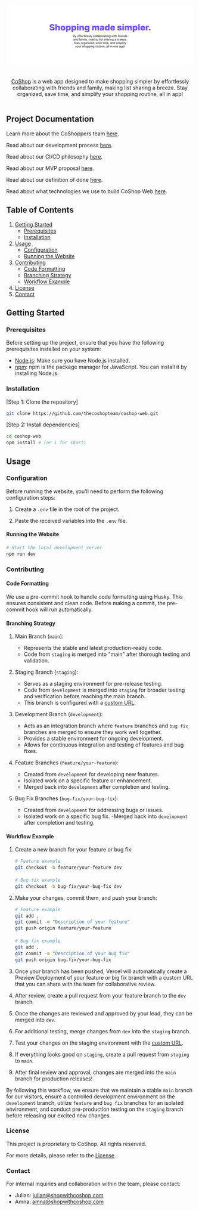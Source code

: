 ![Banner](./public/banner.jpg)

<p align="center">
  <br/>
  <a href="https://app.shopwithcoshop.com">CoShop</a> is a web app designed to make shopping simpler by effortlessly collaborating with friends and family, making list sharing a breeze. Stay organized, save time, and simplify your shopping routine, all in app!
  <br/><br/>
</p>

## Project Documentation

Learn more about the CoShoppers team [here](./TEAM.md).

Read about our development process [here](./PROCESS.md).

Read about our CI/CD philosophy [here](./CICD.md).

Read about our MVP proposal [here](./MVP.md).

Read about our definition of done [here](./DONE.md).

Read about what technologies we use to build CoShop Web [here](./TECHNOLOGIES.md).

## Table of Contents

1. [Getting Started](#getting-started)
   - [Prerequisites](#prerequisites)
   - [Installation](#installation)
2. [Usage](#usage)
   - [Configuration](#configuration)
   - [Running the Website](#running-the-website)
3. [Contributing](#contributing)
   - [Code Formatting](#code-formatting)
   - [Branching Strategy](#branching-strategy)
   - [Workflow Example](#workflow-example)
4. [License](#license)
5. [Contact](#contact)

## Getting Started

### Prerequisites

Before setting up the project, ensure that you have the following prerequisites installed on your system:

- [Node.js](https://nodejs.org/): Make sure you have Node.js installed.
- [npm](https://www.npmjs.com/): npm is the package manager for JavaScript. You can install it by installing Node.js.

### Installation

[Step 1: Clone the repository]

```bash
git clone https://github.com/thecoshopteam/coshop-web.git
```

[Step 2: Install dependencies]

```bash
cd coshop-web
npm install # (or i for short)
```

## Usage

### Configuration

Before running the website, you'll need to perform the following configuration steps:

1. Create a `.env` file in the root of the project.

2. Paste the received variables into the `.env` file.

#### Running the Website

```bash
# Start the local development server
npm run dev
```

### Contributing

#### Code Formatting

We use a pre-commit hook to handle code formatting using Husky. This ensures consistent and clean code. Before making a commit, the pre-commit hook will run automatically.

#### Branching Strategy

1. Main Branch (`main`):

   - Represents the stable and latest production-ready code.
   - Code from `staging` is merged into "main" after thorough testing and validation.

2. Staging Branch (`staging`):

   - Serves as a staging environment for pre-release testing.
   - Code from `development` is merged into `staging` for broader testing and verification before reaching the main branch.
   - This branch is configured with a [custom URL](https://staging.app.shopwithcoshop.com/).

3. Development Branch (`development`):

   - Acts as an integration branch where `feature` branches and `bug fix` branches are merged to ensure they work well together.
   - Provides a stable environment for ongoing development.
   - Allows for continuous integration and testing of features and bug fixes.

4. Feature Branches (`feature/your-feature`):

   - Created from `development` for developing new features.
   - Isolated work on a specific feature or enhancement.
   - Merged back into `development` after completion and testing.

5. Bug Fix Branches (`bug-fix/your-bug-fix`):
   - Created from `development` for addressing bugs or issues.
   - Isolated work on a specific bug fix.
     -Merged back into `development` after completion and testing.

#### Workflow Example

1. Create a new branch for your feature or bug fix:

   ```bash
   # Feature example
   git checkout -b feature/your-feature dev

   # Bug fix example
   git checkout -b bug-fix/your-bug-fix dev
   ```

2. Make your changes, commit them, and push your branch:

   ```bash
   # Feature example
   git add .
   git commit -m "Description of your feature"
   git push origin feature/your-feature

   # Bug fix example
   git add .
   git commit -m "Description of your bug fix"
   git push origin bug-fix/your-bug-fix
   ```

3. Once your branch has been pushed, Vercel will automatically create a Preview Deployment of your feature or big fix branch with a custom URL that you can share with the team for collaborative review.

4. After review, create a pull request from your feature branch to the `dev` branch.

5. Once the changes are reviewed and approved by your lead, they can be merged into `dev`.

6. For additional testing, merge changes from `dev` into the `staging` branch.

7. Test your changes on the staging environment with the [custom URL](https://staging.app.shopwithcoshop.com/).

8. If everything looks good on `staging`, create a pull request from `staging` to `main`.

9. After final review and approval, changes are merged into the `main` branch for production releases!

By following this workflow, we ensure that we maintain a stable `main` branch for our visitors, ensure a controlled development environment on the `development` branch, utilize `feature` and `bug fix` branches for an isolated environment, and conduct pre-production testing on the `staging` branch before releasing our excited new changes.

### License

This project is proprietary to CoShop. All rights reserved.

For more details, please refer to the [License](./LICENSE.md).

### Contact

For internal inquiries and collaboration within the team, please contact:

- Julian: [julian@shopwithcoshop.com](mailto:julian@shopwithcoshop.com)
- Amna: [amna@shopwithcoshop.com](mailto:amna@shopwithcoshop.com)
